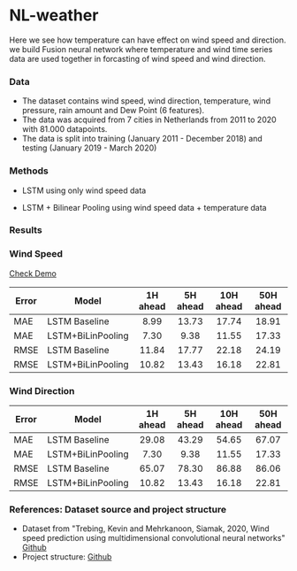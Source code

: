 # NL-weather

Here we see how temperature can have effect on wind speed and direction. we build Fusion neural network where temperature and wind time series data are used together in forcasting of wind speed and wind direction. 

### Data

- The dataset contains wind speed, wind direction, temperature, wind pressure, rain amount and Dew Point (6 features). 
- The data was acquired from 7 cities in Netherlands from 2011 to 2020 with 81.000 datapoints. 
- The data is split into training (January 2011 - December 2018) and testing (January 2019 - March 2020)

### Methods

- LSTM using only wind speed data

- LSTM + Bilinear Pooling using wind speed data + temperature data


### Results

### Wind Speed

[Check Demo](https://github.com/mhmdrdwn/NLweather/blob/main/wind_speed_demo.ipynb)

| Error | Model             | 1H ahead | 5H ahead|10H ahead|50H ahead|
|-------| ----------------- |:--------:|:-------:|:-------:|:-------:|
| MAE   | LSTM Baseline     |  8.99    |  13.73  |   17.74 |  18.91  | 
| MAE   | LSTM+BiLinPooling |  7.30    |  9.38   |   11.55 |  17.33  | 
| RMSE  | LSTM Baseline     | 11.84    |  17.77  |  22.18  |  24.19  |
| RMSE  | LSTM+BiLinPooling | 10.82    |  13.43  |   16.18 |  22.81  |


### Wind Direction

| Error | Model             | 1H ahead | 5H ahead|10H ahead|50H ahead|
|-------| ----------------- |:--------:|:-------:|:-------:|:-------:|
| MAE   | LSTM Baseline     |  29.08   |  43.29  |   54.65 |  67.07  | 
| MAE   | LSTM+BiLinPooling |  7.30    |  9.38   |   11.55 |  17.33  | 
| RMSE  | LSTM Baseline     |  65.07   |  78.30  |  86.88  |  86.06  |
| RMSE  | LSTM+BiLinPooling |  10.82   |  13.43  |   16.18 |  22.81  |


### References: Dataset source and project structure
- Dataset from "Trebing, Kevin and Mehrkanoon, Siamak, 2020, Wind speed prediction using multidimensional convolutional neural networks" [Github](https://github.com/HansBambel/multidim_conv)
- Project structure: [Github](https://github.com/ossez-com/python-project-structure-sample)


